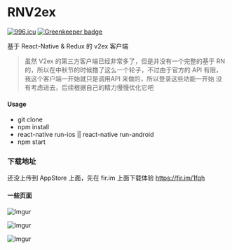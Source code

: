 # RNV2ex
[![996.icu](https://img.shields.io/badge/link-996.icu-red.svg)](https://996.icu) [![Greenkeeper badge](https://badges.greenkeeper.io/dyygtfx/RNV2ex.svg)](https://greenkeeper.io/)

基于 React-Native & Redux 的 v2ex 客户端


>虽然 V2ex 的第三方客户端已经非常多了，但是并没有一个完整的基于 RN 的，所以在中秋节的时候撸了这么一个轮子，不过由于官方的 API 有限，我这个客户端一开始就只是调用API 来做的，所以登录这些功能一开始
没有考虑进去，后续根据自己的精力慢慢优化它吧

#### Usage

- git clone
- npm install
- react-native run-ios || react-native run-android
- npm start

### 下载地址

还没上传到 AppStore 上面，先在 fir.im 上面下载体验 https://fir.im/1fqh

#### 一些页面

![Imgur](http://i.imgur.com/xR7Y8Uw.jpg)

![Imgur](http://i.imgur.com/LdLyY9K.jpg)

![Imgur](http://i.imgur.com/ox8GC76.jpg)
